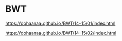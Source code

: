 # BWT

https://dohaanaa.github.io/BWT/14-15/01/index.html


https://dohaanaa.github.io/BWT/14-15/02/index.html
